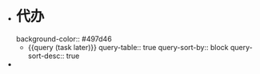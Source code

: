 - # 代办
  background-color:: #497d46
	- {{query (task later)}}
	  query-table:: true
	  query-sort-by:: block
	  query-sort-desc:: true
-